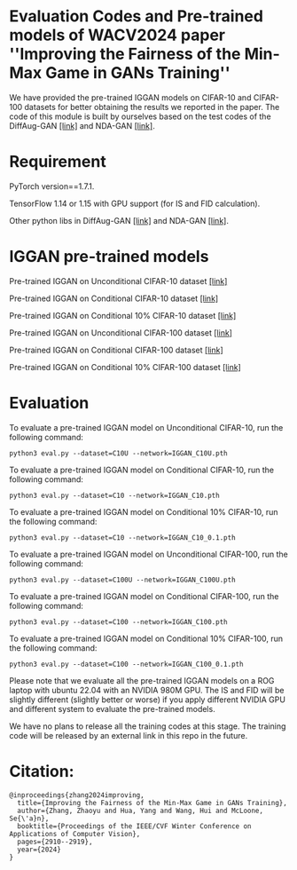 # Evaluation Codes and Pre-trained models of WACV2024 paper ''Improving the Fairness of the Min-Max Game in GANs Training''

We have provided the pre-trained IGGAN models on CIFAR-10 and CIFAR-100 datasets for better obtaining the results we reported in the paper. The code of this module is built by ourselves based on the test codes of the DiffAug-GAN [[link]](https://github.com/mit-han-lab/data-efficient-gans) and NDA-GAN [[link]](https://github.com/ermongroup/NDA). 

# Requirement

PyTorch version==1.7.1.

TensorFlow 1.14 or 1.15 with GPU support (for IS and FID calculation).

Other python libs in DiffAug-GAN [[link]](https://github.com/mit-han-lab/data-efficient-gans) and NDA-GAN [[link]](https://github.com/ermongroup/NDA).


# IGGAN pre-trained models

Pre-trained IGGAN on Unconditional CIFAR-10 dataset [[link]](https://drive.google.com/file/d/1Qscbpb5hiXxmQ_6NrWSCMSU8WjO4sZ1l/view?usp=sharing)

Pre-trained IGGAN on Conditional CIFAR-10 dataset [[link]](https://drive.google.com/file/d/111HomJr-hFHRleP1OFMIGCCx4-I7fZhu/view?usp=sharing) 

Pre-trained IGGAN on Conditional 10% CIFAR-10 dataset [[link]](https://drive.google.com/file/d/191glBA2nS9HLBIT_ah2moWABS204ezHw/view?usp=sharing)

Pre-trained IGGAN on Unconditional CIFAR-100 dataset [[link]](https://drive.google.com/file/d/1DjyPujEf5XAuY7-zJYykCl35CpIu771W/view?usp=sharing)

Pre-trained IGGAN on Conditional CIFAR-100 dataset [[link]](https://drive.google.com/file/d/1AerOct_0j0rSRr68k5rSN2C2Oxx6jBSy/view?usp=sharing)

Pre-trained IGGAN on Conditional 10% CIFAR-100 dataset [[link]](https://drive.google.com/file/d/1HeTEM_kBsZ0pOlPsVMgpOvErxHfWjIJI/view?usp=sharing)

# Evaluation

To evaluate a pre-trained IGGAN model on Unconditional CIFAR-10, run the following command:
```
python3 eval.py --dataset=C10U --network=IGGAN_C10U.pth
```

To evaluate a pre-trained IGGAN model on Conditional CIFAR-10, run the following command:
```
python3 eval.py --dataset=C10 --network=IGGAN_C10.pth
```

To evaluate a pre-trained IGGAN model on Conditional 10% CIFAR-10, run the following command:
```
python3 eval.py --dataset=C10 --network=IGGAN_C10_0.1.pth
```

To evaluate a pre-trained IGGAN model on Unconditional CIFAR-100, run the following command:
```
python3 eval.py --dataset=C100U --network=IGGAN_C100U.pth
```

To evaluate a pre-trained IGGAN model on Conditional CIFAR-100, run the following command:
```
python3 eval.py --dataset=C100 --network=IGGAN_C100.pth
```

To evaluate a pre-trained IGGAN model on Conditional 10% CIFAR-100, run the following command:
```
python3 eval.py --dataset=C100 --network=IGGAN_C100_0.1.pth
```

Please note that we evaluate all the pre-trained IGGAN models on a ROG laptop with ubuntu 22.04 with an NVIDIA 980M GPU. The IS and FID will be slightly different (slightly better or worse) if you apply different NVIDIA GPU and different system to evaluate the pre-trained models.

We have no plans to release all the training codes at this stage. The training code will be released by an external link in this repo in the future.


# Citation:
```
@inproceedings{zhang2024improving,
  title={Improving the Fairness of the Min-Max Game in GANs Training},
  author={Zhang, Zhaoyu and Hua, Yang and Wang, Hui and McLoone, Se{\'a}n},
  booktitle={Proceedings of the IEEE/CVF Winter Conference on Applications of Computer Vision},
  pages={2910--2919},
  year={2024}
}
```



